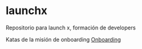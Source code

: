 # launchx
Repositorio para launch x, formación de developers


Katas de la misión de onboarding [Onboarding](https://github.com/joslo2345/launchx/tree/main/onboarding)
